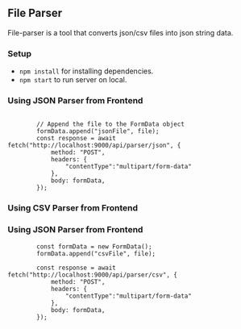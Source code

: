 ## File Parser

File-parser is a tool that converts json/csv files into json string data.

### Setup

- `npm install` for installing dependencies.
- `npm start` to run server on local.

### Using JSON Parser from Frontend

```       const formData = new FormData();

        // Append the file to the FormData object
        formData.append("jsonFile", file);
        const response = await fetch("http://localhost:9000/api/parser/json", {
            method: "POST",
            headers: {
                "contentType":"multipart/form-data"
            },
            body: formData,
        });
```

### Using CSV Parser from Frontend


### Using JSON Parser from Frontend

```       
        const formData = new FormData();
        formData.append("csvFile", file);

        const response = await fetch("http://localhost:9000/api/parser/csv", {
            method: "POST",
            headers: {
                "contentType":"multipart/form-data"
            },
            body: formData,
        });
```

